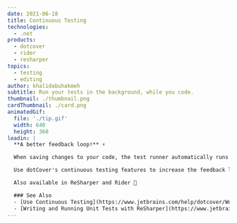 ```yaml
---
date: 2021-06-18
title: Continuous Testing
technologies:
  - .net
products:
  - dotcover
  - rider
  - resharper
topics:
  - testing
  - editing
author: khalidabuhakmeh
subtitle: Run your tests in the background, while you code.
thumbnail: ./thumbnail.png
cardThumbnail: ./card.png
animatedGif:
  file: './tip.gif'
  width: 640
  height: 360
leadin: |
  **A better feedback loop!** ⚡

  When saving changes to your code, the test runner automatically runs the tests that are affected by those changes.

  Use dotCover's continuous testing features to increase the feedback loop between writing, compiling, and verifying tests in your test suite.

  Also available in ReSharper and Rider 💪

  ### See Also
  - [Use Continuous Testing](https://www.jetbrains.com/help/dotcover/Work_with_Continuous_Testing.html)
  - [Writing and Running Unit Tests with ReSharper](https://www.jetbrains.com/dotnet/guide/tutorials/resharper-essentials/unit-testing/)
---
```


